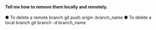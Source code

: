#### Tell me how to remove them locally and remotely.
● To delete a remote branch
git push origin :branch_name
● To delete a local branch
git branch -d branch_name
